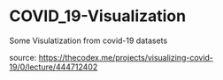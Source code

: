# COVID_19-Visualization
Some Visulatization from covid-19 datasets

source: https://thecodex.me/projects/visualizing-covid-19/0/lecture/444712402
